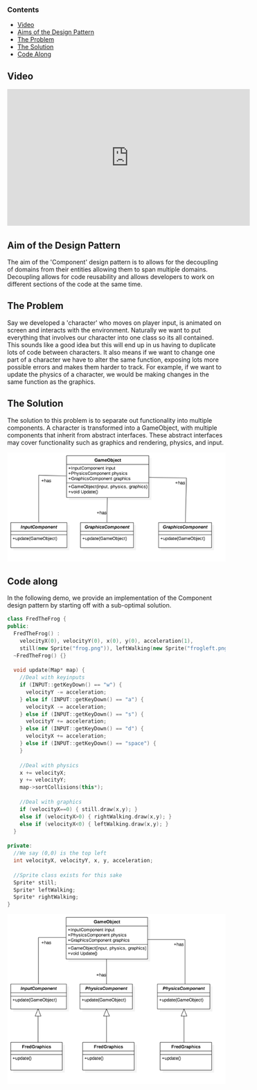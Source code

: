 ### Contents

* [Video](#video)
* [Aims of the Design Pattern](#aim-of-the-design-pattern)
* [The Problem](#the-problem)
* [The Solution](#the-solution)
* [Code Along](#code-along)

## Video

<iframe width="560" height="315" src="https://www.youtube.com/embed/zlAqizx7Lf0" frameborder="0" allow="autoplay; encrypted-media" allowfullscreen></iframe>

## Aim of the Design Pattern

The aim of the 'Component' design pattern is to allows for the decoupling of domains from their entities allowing them to span multiple domains. Decoupling allows for code reusability and allows developers to work on different sections of the code at the same time.

## The Problem

Say we developed a 'character' who moves on player input, is animated on screen and interacts with the environment. Naturally we want to put everything that involves our character into one class so its all contained. This sounds like a good idea but this will end up in us having to duplicate lots of code between characters. It also means if we want to change one part of a character we have to alter the same function, exposing lots more possible errors and makes them harder to track. For example, if we want to update the physics of a character, we would be making changes in the same function as the graphics.

## The Solution

The solution to this problem is to separate out functionality into multiple components. A character is transformed into a GameObject, with multiple components that inherit from abstract interfaces. These abstract interfaces may cover functionality such as graphics and rendering, physics, and input.

<div style="text-align:center">
  <img src="diagrams/general.png">
</div>

## Code along

In the following demo, we provide an implementation of the Component design pattern by starting off with a sub-optimal solution.

```cpp
class FredTheFrog {
public:
  FredTheFrog() :
    velocityX(0), velocityY(0), x(0), y(0), acceleration(1),
    still(new Sprite("frog.png")), leftWalking(new Sprite("frogleft.png")), rightWalking(new Sprite("frogright.png")) {}
  ~FredTheFrog() {}

  void update(Map* map) {
    //Deal with keyinputs
    if (INPUT::getKeyDown() == "w") {
      velocityY -= acceleration;
    } else if (INPUT::getKeyDown() == "a") {
      velocityX -= acceleration;
    } else if (INPUT::getKeyDown() == "s") {
      velocityY += acceleration;
    } else if (INPUT::getKeyDown() == "d") {
      velocityX += acceleration;
    } else if (INPUT::getKeyDown() == "space") {
    }

    //Deal with physics
    x += velocityX;
    y += velocityY;
    map->sortCollisions(this*);

    //Deal with graphics
    if (velocityX==0) { still.draw(x,y); }
    else if (velocityX>0) { rightWalking.draw(x,y); }
    else if (velocityX<0) { leftWalking.draw(x,y); }
  }

private:
  //We say (0,0) is the top left
  int velocityX, velocityY, x, y, acceleration;

  //Sprite class exists for this sake
  Sprite* still;
  Sprite* leftWalking;
  Sprite* rightWalking;
}

```

<div style="text-align:center">
  <img src="diagrams/example.png">
</div>
